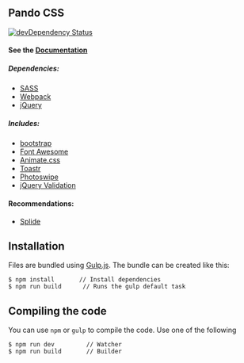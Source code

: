Pando CSS
---------

[![devDependency Status](https://david-dm.org/wuifdesign/pando/dev-status.svg)](https://david-dm.org/wuifdesign/pando#info=devDependencies)

#### See the [Documentation](http://wuifdesign.github.io/pando/)

##### Dependencies:
- [SASS](https://github.com/sass/sass)
- [Webpack](https://webpack.js.org/)
- [jQuery](https://jquery.com/)

##### Includes:
- [bootstrap](https://github.com/twbs/bootstrap)
- [Font Awesome](https://github.com/FortAwesome/Font-Awesome)
- [Animate.css](https://github.com/daneden/animate.css)
- [Toastr](https://github.com/CodeSeven/toastr)
- [Photoswipe](https://github.com/dimsemenov/photoswipe)
- [jQuery Validation](https://github.com/jquery-validation/jquery-validation)

#### Recommendations:

- [Splide](https://splidejs.com/)

## Installation

Files are bundled using [Gulp.js](http://gulpjs.com/). The bundle can be created like this:

    $ npm install       // Install dependencies
    $ npm run build      // Runs the gulp default task

## Compiling the code

You can use `npm` or `gulp` to compile the code. Use one of the following

    $ npm run dev         // Watcher
    $ npm run build       // Builder
